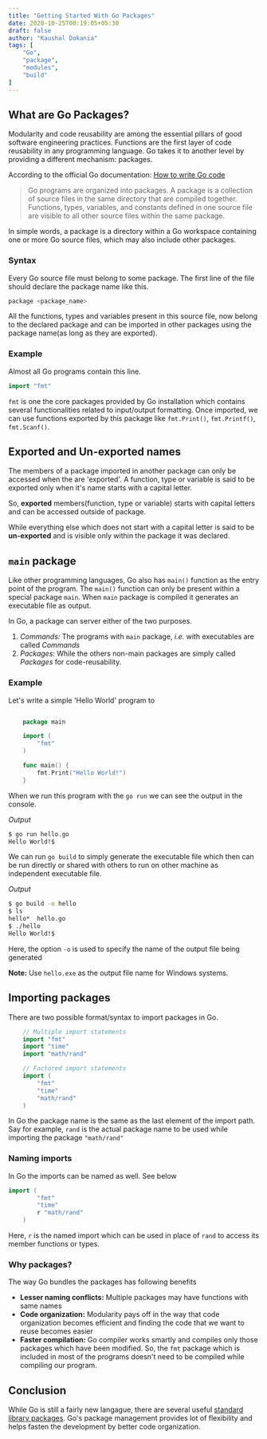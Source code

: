 ```yaml
---
title: "Getting Started With Go Packages"
date: 2020-10-25T00:19:05+05:30
draft: false
author: "Kaushal Dokania"
tags: [
    "Go",
    "package",
    "modules",
    "build"
]
---
```


## What are Go Packages?

Modularity and code reusability are among the essential pillars of good software engineering practices. Functions are the first layer of code reusability in any programming language. Go takes it to another level by providing a different mechanism: packages.

According to the official Go documentation: [How to write Go code](https://golang.org/doc/code.html#Organization)

> Go programs are organized into packages. A package is a collection of source files in the same directory that are compiled together. Functions, types, variables, and constants defined in one source file are visible to all other source files within the same package.

In simple words, a package is a directory within a Go workspace containing one or more Go source files, which may also include other packages.

### Syntax

Every Go source file must belong to some package. The first line of the file should declare the package name like this.

```bash
package <package_name>
```

All the functions, types and variables present in this source file, now belong to the declared package and can be imported in other packages using the package name(as long as they are exported).

### Example

Almost all Go programs contain this line.

```go
import "fmt"
```

`fmt` is one the core packages provided by Go installation which contains several functionalities related to input/output formatting. Once imported, we can use functions exported by this package like `fmt.Print()`, `fmt.Printf()`, `fmt.Scanf()`.

## Exported and Un-exported names

The members of a package imported in another package can only be accessed when the are 'exported'. A function, type or variable is said to be exported only when it's name starts with a capital letter.

So, **exported** members(function, type or variable) starts with capital letters and can be accessed outside of package.

While everything else which does not start with a capital letter is said to be **un-exported** and is visible only within the package it was declared.

## `main` package

Like other programming languages, Go also has `main()` function as the entry point of the program. The `main()` function can only be present within a special package `main`. When `main` package is compiled it generates an executable file as output.

In Go, a package can server either of the two purposes.

1. *Commands:* The programs with `main` package, *i.e.* with executables are called *Commands*
2. *Packages:* While the others non-main packages are simply called *Packages* for code-reusability.

### Example

Let's write a simple 'Hello World' program to

```go

    package main

    import (
        "fmt"
    )

    func main() {
        fmt.Print("Hello World!")
    }

```

When we run this program with the `go run` we can see the output in the console.

*Output*
```sh
$ go run hello.go
Hello World!$
```

We can run `go build` to simply generate the executable file which then can be run directly or shared with others to run on other machine as independent executable file.

*Output*
```sh
$ go build -o hello
$ ls
hello*  hello.go
$ ./hello
Hello World!$
```

Here, the option `-o` is used to specify the name of the output file being generated

**Note:** Use `hello.exe` as the output file name for Windows systems.

## Importing packages

There are two possible format/syntax to import packages in Go.

```go
    // Multiple import statements
    import "fmt"
    import "time"
    import "math/rand"
```

```go
    // Factored import statements
    import (
        "fmt"
        "time"
        "math/rand"
    )
```

In Go the package name is the same as the last element of the import path. Say for example, `rand` is the actual package name to be used while importing the package `"math/rand"`

### Naming imports

In Go the imports can be named as well. See below

```go
import (
        "fmt"
        "time"
        r "math/rand"
    )
```

Here, `r` is the named import which can be used in place of `rand` to access its member functions or types.

### Why packages?

The way Go bundles the packages has following benefits

- **Lesser naming conflicts:** Multiple packages may have functions with same names
- **Code organization:** Modularity pays off in the way that code organization becomes efficient and  finding the code that we want to reuse becomes easier
- **Faster compilation:** Go compiler works smartly and compiles only those packages which have been modified. So, the `fmt` package which is included in most of the programs doesn't need to be compiled while compiling our program.

## Conclusion

While Go is still a fairly new langague, there are several useful [standard library packages](https://golang.org/pkg/). Go's package management provides lot of flexibility and helps fasten the development by better code organization.